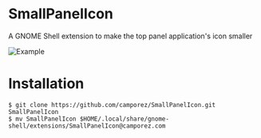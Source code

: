 SmallPanelIcon
==============

A GNOME Shell extension to make the top panel application's icon smaller

![Example](http://camporez.com/media/2013-11-19-making-applications-icon-smaller-on-gnome-shells-top-panel/Captura_de_tela_de_2013_11_19_13_12_42.png)

# Installation

~~~
$ git clone https://github.com/camporez/SmallPanelIcon.git SmallPanelIcon
$ mv SmallPanelIcon $HOME/.local/share/gnome-shell/extensions/SmallPanelIcon@camporez.com
~~~